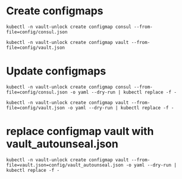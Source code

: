# Create configmaps
```
kubectl -n vault-unlock create configmap consul --from-file=config/consul.json

kubectl -n vault-unlock create configmap vault --from-file=config/vault.json
```

# Update configmaps
```
kubectl -n vault-unlock create configmap consul --from-file=config/consul.json -o yaml --dry-run | kubectl replace -f -

kubectl -n vault-unlock create configmap vault --from-file=config/vault.json -o yaml --dry-run | kubectl replace -f -
```

# replace configmap vault with vault_autounseal.json
```
kubectl -n vault-unlock create configmap vault --from-file=vault.json=config/vault_autounseal.json -o yaml --dry-run | kubectl replace -f -
```
